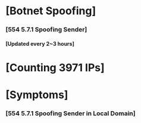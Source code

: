 # [Botnet Spoofing]
### [554 5.7.1 Spoofing Sender]
#### [Updated every 2~3 hours]

# [Counting 3971 IPs]

# [Symptoms] 
###   [554 5.7.1 Spoofing Sender in Local Domain]
